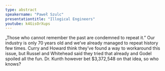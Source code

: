 ```yaml
---
type: abstract
speakername: "Paweł Szulc"
presentationtitle: "Illogical Engineers"
youtube: k4GisOrXups
---
```

„Those who cannot remember the past are condemned to repeat it.” Our industry is only 70 years old and we’ve already managed to repeat history few times. Curry and Howard think they’ve found a way to workaround this issue, but Russel and Whitehead said they tried that already and Godel spoiled all the fun. Dr. Kunth however bet $3,372,548 on that idea, so who knows?
